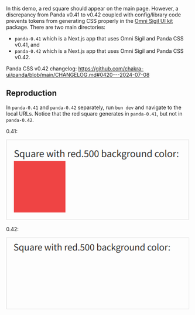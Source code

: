 In this demo, a red square should appear on the main page. However, a discrepancy from Panda v0.41 to v0.42 coupled with config/library code prevents tokens from generating CSS properly in the [Omni Sigil UI kit](https://github.com/omnidotdev/sigil) package. There are two main directories:

- `panda-0.41` which is a Next.js app that uses Omni Sigil and Panda CSS v0.41, and
- `panda-0.42` which is a Next.js app that uses Omni Sigil and Panda CSS v0.42.

Panda CSS v0.42 changelog: https://github.com/chakra-ui/panda/blob/main/CHANGELOG.md#0420---2024-07-08

## Reproduction

In `panda-0.41` and `panda-0.42` separately, run `bun dev` and navigate to the local URLs. Notice that the red square generates in `panda-0.41`, but not in `panda-0.42`.

0.41:

<img src="./assets/img/0.41.png" alt="0.41 demo" width="500" />

0.42:

<img src="./assets/img/0.42.png" alt="0.42 demo" width="500" />
